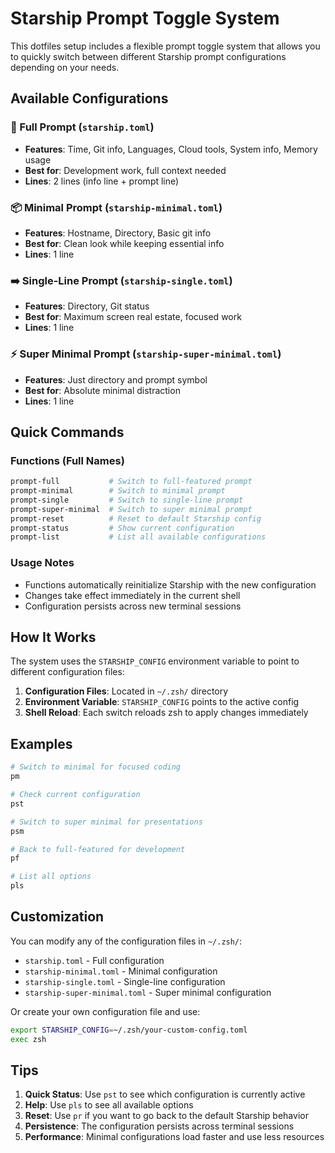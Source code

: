 # Starship Prompt Toggle System

This dotfiles setup includes a flexible prompt toggle system that allows you to quickly switch between different Starship prompt configurations depending on your needs.

## Available Configurations

### 🚀 Full Prompt (`starship.toml`)
- **Features**: Time, Git info, Languages, Cloud tools, System info, Memory usage
- **Best for**: Development work, full context needed
- **Lines**: 2 lines (info line + prompt line)

### 📦 Minimal Prompt (`starship-minimal.toml`)
- **Features**: Hostname, Directory, Basic git info
- **Best for**: Clean look while keeping essential info
- **Lines**: 1 line

### ➡️ Single-Line Prompt (`starship-single.toml`)
- **Features**: Directory, Git status
- **Best for**: Maximum screen real estate, focused work
- **Lines**: 1 line

### ⚡ Super Minimal Prompt (`starship-super-minimal.toml`)
- **Features**: Just directory and prompt symbol
- **Best for**: Absolute minimal distraction
- **Lines**: 1 line

## Quick Commands

### Functions (Full Names)
```bash
prompt-full           # Switch to full-featured prompt
prompt-minimal        # Switch to minimal prompt
prompt-single         # Switch to single-line prompt
prompt-super-minimal  # Switch to super minimal prompt
prompt-reset          # Reset to default Starship config
prompt-status         # Show current configuration
prompt-list           # List all available configurations
```

### Usage Notes
- Functions automatically reinitialize Starship with the new configuration
- Changes take effect immediately in the current shell
- Configuration persists across new terminal sessions

## How It Works

The system uses the `STARSHIP_CONFIG` environment variable to point to different configuration files:

1. **Configuration Files**: Located in `~/.zsh/` directory
2. **Environment Variable**: `STARSHIP_CONFIG` points to the active config
3. **Shell Reload**: Each switch reloads zsh to apply changes immediately

## Examples

```bash
# Switch to minimal for focused coding
pm

# Check current configuration
pst

# Switch to super minimal for presentations
psm

# Back to full-featured for development
pf

# List all options
pls
```

## Customization

You can modify any of the configuration files in `~/.zsh/`:
- `starship.toml` - Full configuration
- `starship-minimal.toml` - Minimal configuration
- `starship-single.toml` - Single-line configuration
- `starship-super-minimal.toml` - Super minimal configuration

Or create your own configuration file and use:
```bash
export STARSHIP_CONFIG=~/.zsh/your-custom-config.toml
exec zsh
```

## Tips

1. **Quick Status**: Use `pst` to see which configuration is currently active
2. **Help**: Use `pls` to see all available options
3. **Reset**: Use `pr` if you want to go back to the default Starship behavior
4. **Persistence**: The configuration persists across terminal sessions
5. **Performance**: Minimal configurations load faster and use less resources
